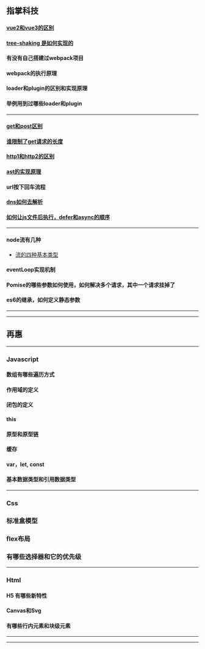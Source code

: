## 指掌科技

#### [vue2和vue3的区别](https://blog.csdn.net/weixin_43638968/article/details/108800361)

#### [tree-shaking 是如何实现的](https://blog.csdn.net/leelxp/article/details/108099238)

#### 有没有自己搭建过webpack项目

#### webpack的执行原理

#### loader和plugin的区别和实现原理

#### 举例用到过哪些loader和plugin

---

#### [get和post区别](https://www.cnblogs.com/zhangmumu/p/9213871.html)

#### [谁限制了get请求的长度](https://joy-jinyu.github.io/system/browser/basic.html)

#### [http1和http2的区别](https://blog.csdn.net/striveb/article/details/84230923)

#### [ast的实现原理](https://joy-jinyu.github.io/fronted/projectBuild/postcss/introduction.html)

#### url按下回车流程

#### [dns如何去解析](https://www.cnblogs.com/gopark/p/8430916.html)

#### [如何让js文件后执行，defer和async的顺序](https://developer.mozilla.org/zh-CN/docs/Web/HTML/Element/script)

---

#### node流有几种
+ [流的四种基本类型](https://www.jiyik.com/tm/xwzj/prolan_225.html)

#### eventLoop实现机制

#### Pomise的哪些参数如何使用，如何解决多个请求，其中一个请求挂掉了

#### es6的继承，如何定义静态参数

---

---

## 再惠

---

### Javascript

#### 数组有哪些遍历方式

#### 作用域的定义

#### 闭包的定义

#### this

#### 原型和原型链

#### 缓存

#### var，let, const

#### 基本数据类型和引用数据类型

---

### Css

### 标准盒模型

### flex布局

### 有哪些选择器和它的优先级

---

### Html

#### H5 有哪些新特性

#### Canvas和Svg

#### 有哪些行内元素和块级元素

---

---


